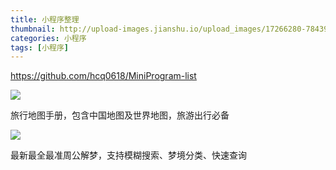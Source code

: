 ```yaml
---
title: 小程序整理
thumbnail: http://upload-images.jianshu.io/upload_images/17266280-78439010b2405ce3.jpg?imageMogr2/auto-orient/strip%7CimageView2/2/w/1240
categories: 小程序
tags: [小程序]
---
```


<https://github.com/hcq0618/MiniProgram-list>

![](http://upload-images.jianshu.io/upload_images/17266280-78439010b2405ce3.jpg?imageMogr2/auto-orient/strip%7CimageView2/2/w/1240)  

旅行地图手册，包含中国地图及世界地图，旅游出行必备

  

![](http://upload-images.jianshu.io/upload_images/17266280-57ed3bfb70d408cd.jpg?imageMogr2/auto-orient/strip%7CimageView2/2/w/1240)  

最新最全最准周公解梦，支持模糊搜索、梦境分类、快速查询

